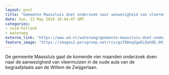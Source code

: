 ```yaml
---
layout: post
title: "Gemeente Maassluis doet onderzoek naar aanwezigheid van vleermuizen"
date: Sun, 12 May 2019 10:44:47 GMT
categories: 
- zuid-holland 
- waterweg 
externe_link: "https://www.ad.nl/waterweg/gemeente-maassluis-doet-onderzoek-naar-aanwezigheid-van-vleermuizen~a7d54788/"
feature_image: "https://images2.persgroep.net/rcs/gzf88oq3gwELDahOD_0OjiOGmWA/diocontent/109920274/_fitwidth/400/?appId=21791a8992982cd8da851550a453bd7f&quality=0.7"
---
```


De gemeente Maassluis gaat de komende vier maanden onderzoek doen naar de aanwezigheid van vleermuizen in de oude aula van de begraafplaats aan de Willem de Zwijgerlaan.
